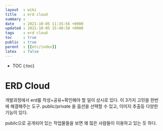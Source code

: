 ```yaml
---
layout  : wiki
title   : erd cloud
summary : 
date    : 2021-10-05 11:35:56 +0900
updated : 2021-10-05 15:40:50 +0900
tags    : erd cloud
toc     : true
public  : true
parent  : [[etc/index]]
latex   : false
---
```

* TOC
{:toc}

# ERD Cloud 

개발과정에서 erd를 작성+공유+확인해야 할 일이 상시로 있다.
이 3가지 고민을 한번에 해결해주는 도구. public/private 을 옵션을 선택할 수 있고, 이미지 추출등 다양한 기능이 있다.

pubilc으로 공개되어 있는 작업물들을 보면 꽤 많은 사람들이 이용하고 있는 듯 하다.
